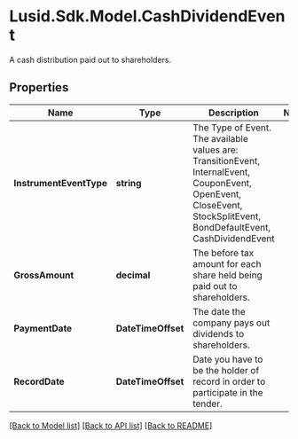 # Lusid.Sdk.Model.CashDividendEvent
A cash distribution paid out to shareholders.

## Properties

Name | Type | Description | Notes
------------ | ------------- | ------------- | -------------
**InstrumentEventType** | **string** | The Type of Event. The available values are: TransitionEvent, InternalEvent, CouponEvent, OpenEvent, CloseEvent, StockSplitEvent, BondDefaultEvent, CashDividendEvent | 
**GrossAmount** | **decimal** | The before tax amount for each share held being paid out to shareholders. | 
**PaymentDate** | **DateTimeOffset** | The date the company pays out dividends to shareholders. | 
**RecordDate** | **DateTimeOffset** | Date you have to be the holder of record in order to participate in the tender. | 

[[Back to Model list]](../README.md#documentation-for-models) [[Back to API list]](../README.md#documentation-for-api-endpoints) [[Back to README]](../README.md)

